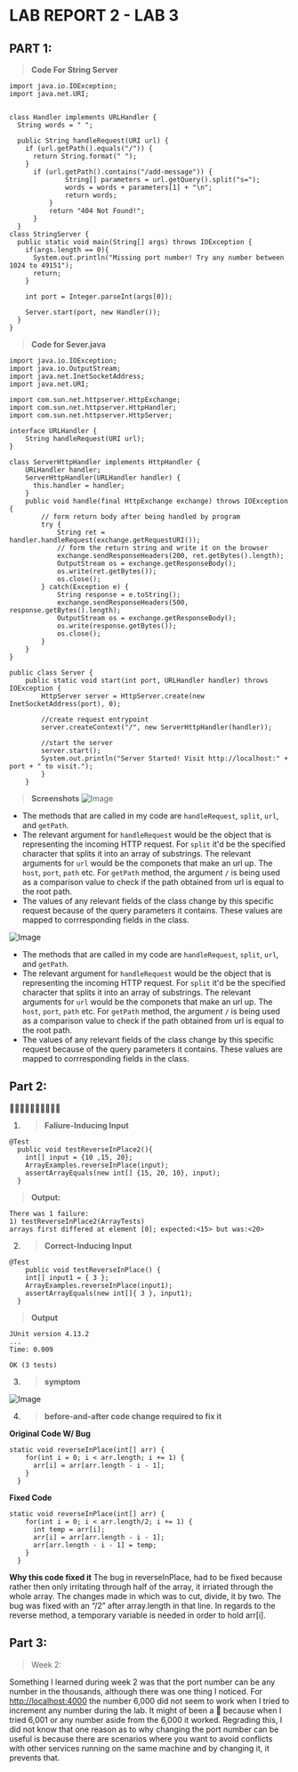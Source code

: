# LAB REPORT 2 - LAB 3 

## PART 1:
> **Code For String Server**


```
import java.io.IOException;
import java.net.URI;


class Handler implements URLHandler {
  String words = " ";

  public String handleRequest(URI url) {
    if (url.getPath().equals("/")) {
      return String.format(" ");
    }
      if (url.getPath().contains("/add-message")) {
              String[] parameters = url.getQuery().split("s=");
              words = words + parameters[1] + "\n";
              return words; 
          }
          return "404 Not Found!";
      }
  }
class StringServer {
  public static void main(String[] args) throws IOException {
    if(args.length == 0){
      System.out.println("Missing port number! Try any number between 1024 to 49151");
      return;
    }

    int port = Integer.parseInt(args[0]);

    Server.start(port, new Handler());
  }
}

```

> **Code for Sever.java**


```
import java.io.IOException;
import java.io.OutputStream;
import java.net.InetSocketAddress;
import java.net.URI;

import com.sun.net.httpserver.HttpExchange;
import com.sun.net.httpserver.HttpHandler;
import com.sun.net.httpserver.HttpServer;

interface URLHandler {
    String handleRequest(URI url);
}

class ServerHttpHandler implements HttpHandler {
    URLHandler handler;
    ServerHttpHandler(URLHandler handler) {
      this.handler = handler;
    }
    public void handle(final HttpExchange exchange) throws IOException {
        // form return body after being handled by program
        try {
            String ret = handler.handleRequest(exchange.getRequestURI());
            // form the return string and write it on the browser
            exchange.sendResponseHeaders(200, ret.getBytes().length);
            OutputStream os = exchange.getResponseBody();
            os.write(ret.getBytes());
            os.close();
        } catch(Exception e) {
            String response = e.toString();
            exchange.sendResponseHeaders(500, response.getBytes().length);
            OutputStream os = exchange.getResponseBody();
            os.write(response.getBytes());
            os.close();
        }
    }
}

public class Server {
    public static void start(int port, URLHandler handler) throws IOException {
        HttpServer server = HttpServer.create(new InetSocketAddress(port), 0);

        //create request entrypoint
        server.createContext("/", new ServerHttpHandler(handler));

        //start the server
        server.start();
        System.out.println("Server Started! Visit http://localhost:" + port + " to visit.");
        }
    }

```
> **Screenshots**
![Image](ss.png) 
- The methods that are called in my code are `handleRequest`, `split`, `url`, and `getPath`. 
- The relevant argument for `handleRequest` would be the object that is representing the incoming HTTP request. For `split` it'd be the specified character that splits it into an array of substrings. The relevant arguments for `url` would be the componets that make an url up. The `host`, `port`, `path` etc. For `getPath` method, the argument `/` is being used as a comparison value to check if the path obtained from url is equal to the root path.
- The values of any relevant fields of the class change by this specific request because of the query parameters it contains. These values are mapped to corrresponding fields in the class. 

![Image](ss1.png)



- The methods that are called in my code are `handleRequest`, `split`, `url`, and `getPath`. 
- The relevant argument for `handleRequest` would be the object that is representing the incoming HTTP request. For `split` it'd be the specified character that splits it into an array of substrings. The relevant arguments for `url` would be the componets that make an url up. The `host`, `port`, `path` etc. For `getPath` method, the argument `/` is being used as a comparison value to check if the path obtained from url is equal to the root path.
- The values of any relevant fields of the class change by this specific request because of the query parameters it contains. These values are mapped to corrresponding fields in the class. 

## Part 2:
🐛🐛🐛🐛🐛🐛🐛🐛🐛🐛
1. > **Faliure-Inducing Input**
```
@Test
  public void testReverseInPlace2(){
    int[] input = {10 ,15, 20};
    ArrayExamples.reverseInPlace(input);
    assertArrayEquals(new int[] {15, 20, 10}, input);
  } 
  ```
  > **Output:**
  ```
  There was 1 failure:
1) testReverseInPlace2(ArrayTests)
arrays first differed at element [0]; expected:<15> but was:<20>
```

2. >**Correct-Inducing Input**

```
@Test 
	public void testReverseInPlace() {
    int[] input1 = { 3 };
    ArrayExamples.reverseInPlace(input1);
    assertArrayEquals(new int[]{ 3 }, input1);
  }
```

>**Output**

```
JUnit version 4.13.2
...
Time: 0.009

OK (3 tests)
```

  
3. > **symptom**

![Image](sympton.png)



4. > **before-and-after code change required to fix it**

**Original Code W/ Bug**

```
static void reverseInPlace(int[] arr) {
    for(int i = 0; i < arr.length; i += 1) {
      arr[i] = arr[arr.length - i - 1];
    }
  }
``` 

**Fixed Code** 

```
static void reverseInPlace(int[] arr) {
    for(int i = 0; i < arr.length/2; i += 1) {
      int temp = arr[i];
      arr[i] = arr[arr.length - i - 1];
      arr[arr.length - i - 1] = temp;
    }
  }

```
**Why this code fixed it**
The bug in reverseInPlace, had to be fixed because rather then only irritating through half of the array, it irriated through the whole array. The changes made in which was to cut, divide, it by two. 
The bug was fixed with an “/2” after array.length in that line. In regards to the reverse method, a temporary variable is needed in order to hold arr[i]. 


## Part 3:

> Week 2:

Something I learned during week 2 was that the port number can be any number in the thousands, although there was one thing I noticed. For [http://localhost:4000](http://localhost:4000) the number 6,000 did not seem to work when I tried to increment any number during the lab. It might of been a 🐛 because when I tried 6,001 or any number aside from the 6,000 it worked.
Regrading this, I did not know that one reason as to why changing the port number can be useful is because there are scenarios where you want to avoid conflicts with other services running on the same machine and by changing it, it prevents that. 
